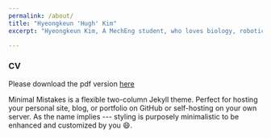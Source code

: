 ```yaml
---
permalink: /about/
title: "Hyeongkeun 'Hugh' Kim"
excerpt: "Hyeongkeun Kim, A MechEng student, who loves biology, robotics, and merging them for the better."

---
```

### CV ###
Please download the pdf version [here](/assets/CV_HKim.pdf)

Minimal Mistakes is a flexible two-column Jekyll theme. Perfect for hosting your personal site, blog, or portfolio on GitHub or self-hosting on your own server. As the name implies --- styling is purposely minimalistic to be enhanced and customized by you :smile:.

